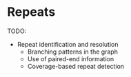 # Repeats

TODO:

-   Repeat identification and resolution
    -   Branching patterns in the graph
    -   Use of paired-end information
    -   Coverage-based repeat detection

<!-- REFERENCES -->
